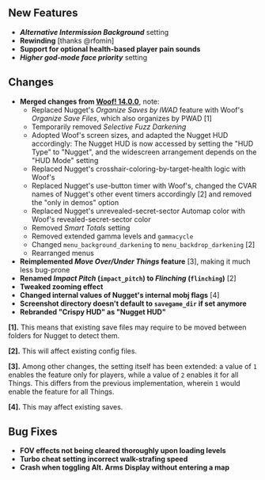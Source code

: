 ## New Features

- **_Alternative Intermission Background_** setting
- **Rewinding** [thanks @rfomin]
- **Support for optional health-based player pain sounds**
- **_Higher god-mode face priority_** setting

## Changes

- **Merged changes from [Woof! 14.0.0](https://github.com/fabiangreffrath/woof/releases/tag/woof_14.0.0)**, note:
  - Replaced Nugget's _Organize Saves by IWAD_ feature with Woof's _Organize Save Files_, which also organizes by PWAD [1]
  - Temporarily removed _Selective Fuzz Darkening_
  - Adopted Woof's screen sizes, and adapted the Nugget HUD accordingly:
    The Nugget HUD is now accessed by setting the "HUD Type" to "Nugget",
    and the widescreen arrangement depends on the "HUD Mode" setting
  - Replaced Nugget's crosshair-coloring-by-target-health logic with Woof's
  - Replaced Nugget's use-button timer with Woof's, changed the CVAR names of Nugget's other event timers accordingly [2]
    and removed the "only in demos" option
  - Replaced Nugget's unrevealed-secret-sector Automap color with Woof's revealed-secret-sector color
  - Removed _Smart Totals_ setting
  - Removed extended gamma levels and `gammacycle`
  - Changed `menu_background_darkening` to `menu_backdrop_darkening` [2]
  - Rearranged menus
- **Reimplemented _Move Over/Under Things_ feature** [3], making it much less bug-prone
- **Renamed _Impact Pitch_ (`impact_pitch`) to _Flinching_ (`flinching`)** [2]
- **Tweaked zooming effect**
- **Changed internal values of Nugget's internal mobj flags** [4]
- **Screenshot directory doesn't default to `savegame_dir` if set anymore**
- **Rebranded "Crispy HUD" as "Nugget HUD"**

**[1]\.** This means that existing save files may require to be moved between folders for Nugget to detect them.

**[2]\.** This will affect existing config files.

**[3]\.** Among other changes, the setting itself has been extended: a value of `1` enables the feature only for players,
while a value of `2` enables it for all Things. This differs from the previous implementation, wherein `1` would enable
the feature for all Things.

**[4]\.** This may affect existing saves.

## Bug Fixes

- **FOV effects not being cleared thoroughly upon loading levels**
- **Turbo cheat setting incorrect walk-strafing speed**
- **Crash when toggling Alt. Arms Display without entering a map**
